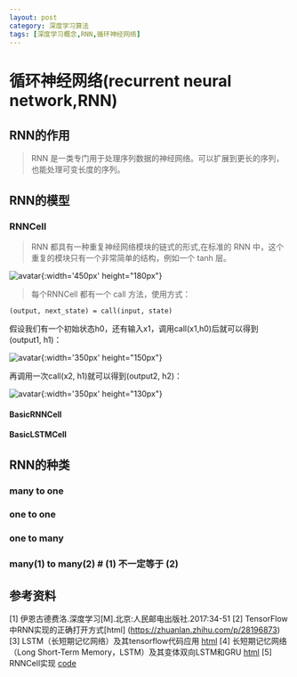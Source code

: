 ```yaml
---
layout: post
category: 深度学习算法
tags: [深度学习概念,RNN,循环神经网络]
---
```


循环神经网络(recurrent neural network,RNN)
===============

## RNN的作用

> RNN 是一类专门用于处理序列数据的神经网络。可以扩展到更长的序列，也能处理可变长度的序列。

## RNN的模型

### RNNCell

> RNN 都具有一种重复神经网络模块的链式的形式,在标准的 RNN 中，这个重复的模块只有一个非常简单的结构，例如一个 tanh 层。

![avatar](https://gwfp.github.io/static/images/19/06/19/RNN.png){:width='450px' height="180px"}

> 每个RNNCell 都有一个 call 方法，使用方式：

	(output, next_state) = call(input, state)
  假设我们有一个初始状态h0，还有输入x1，调用call(x1,h0)后就可以得到(output1, h1)：

![avatar](https://gwfp.github.io/static/images/19/06/19/RNNcallstep1.png){:width='350px' height="150px"}
 
  再调用一次call(x2, h1)就可以得到(output2, h2)：

![avatar](https://gwfp.github.io/static/images/19/06/19/RNNcallstep2.png){:width='350px' height="130px"}
  
#### BasicRNNCell

#### BasicLSTMCell 

## RNN的种类

### many to one

### one to one

### one to many

### many(1) to many(2)  # (1) 不一定等于 (2) 


## 参考资料


[1] 伊恩古德费洛.深度学习[M].北京:人民邮电出版社.2017:34-51
[2] TensorFlow中RNN实现的正确打开方式[html] (https://zhuanlan.zhihu.com/p/28196873)
[3] LSTM（长短期记忆网络）及其tensorflow代码应用 [html](https://www.cnblogs.com/pinking/p/9362966.html)
[4] 长短期记忆网络（Long Short-Term Memory，LSTM）及其变体双向LSTM和GRU [html](https://blog.csdn.net/weixin_42111770/article/details/80900575)
[5] RNNCell实现 [code](https://github.com/tensorflow/tensorflow/blob/r2.0/tensorflow/python/ops/rnn_cell_impl.py)

